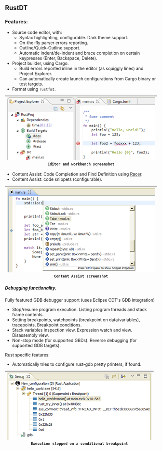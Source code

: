 ## RustDT

### Features:

 * Source code editor, with:
   * Syntax highlighting, configurable. Dark theme support.
   * On-the-fly parser errors reporting.
   * Outline/Quick-Outline support.
   * Automatic indent/de-indent and brace completion on certain keypresses (Enter, Backspace, Delete).
 * Project builder, using Cargo.
   * Build errors reported inline in the editor (as squiggly lines) and Project Explorer.
   * Can automatically create launch configurations from Cargo binary or test targets.
 * Format using `rustfmt`.

| [![sample_basic](screenshots/sample_basic.thumb.png)](screenshots/sample_basic.png?raw=true)<br/>`Editor and workbench screenshot` |
|----|

 * Content Assist: Code Completion and Find Definition using [Racer](https://github.com/phildawes/racer).
 * Content Assist: code snippets (configurable).

| [![sample_basic](screenshots/Feature_ContentAssist.thumb.png)](screenshots/Feature_ContentAssist.png?raw=true)<br/>`Content Assist screenshot` |
|----| 
   
##### Debugging functionality. 
Fully featured GDB debugger support (uses Eclipse CDT's GDB integration)
  * Stop/resume program execution. Listing program threads and stack frame contents.
  * Setting breakpoints, watchpoints (breakpoint on data/variables), tracepoints. Breakpoint conditions.
  * Stack variables inspection view. Expression watch and view. Disassembly view.
  * Non-stop mode (for supported GBDs). Reverse debugging (for supported GDB targets).

Rust specific features:
 * Automatically tries to configure rust-gdb pretty printers, if found.

| [![sample_debug1](screenshots/sample_debug.thumb.png)](screenshots/sample_debug.png?raw=true)<br/>`Execution stopped on a conditional breakpoint` |
|----|
  
